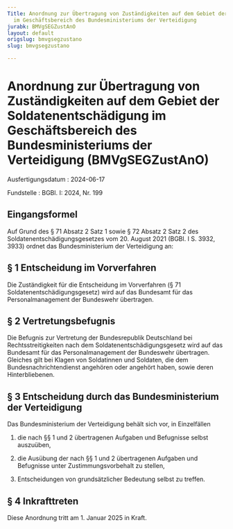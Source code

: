 ```yaml
---
Title: Anordnung zur Übertragung von Zuständigkeiten auf dem Gebiet der Soldatenentschädigung
  im Geschäftsbereich des Bundesministeriums der Verteidigung
jurabk: BMVgSEGZustAnO
layout: default
origslug: bmvgsegzustano
slug: bmvgsegzustano

---
```


# Anordnung zur Übertragung von Zuständigkeiten auf dem Gebiet der Soldatenentschädigung im Geschäftsbereich des Bundesministeriums der Verteidigung (BMVgSEGZustAnO)

Ausfertigungsdatum
:   2024-06-17

Fundstelle
:   BGBl. I: 2024, Nr. 199


## Eingangsformel

Auf Grund des § 71 Absatz 2 Satz 1 sowie § 72 Absatz 2 Satz 2 des Soldatenentschädigungsgesetzes vom 20. August 2021 (BGBl. I S. 3932, 3933) ordnet das Bundesministerium der Verteidigung an:


## § 1 Entscheidung im Vorverfahren

Die Zuständigkeit für die Entscheidung im Vorverfahren (§ 71 Soldatenentschädigungsgesetz) wird auf das Bundesamt für das Personalmanagement der Bundeswehr übertragen.


## § 2 Vertretungsbefugnis

Die Befugnis zur Vertretung der Bundesrepublik Deutschland bei Rechtsstreitigkeiten nach dem Soldatenentschädigungsgesetz wird auf das Bundesamt für das Personalmanagement der Bundeswehr übertragen. Gleiches gilt bei Klagen von Soldatinnen und Soldaten, die dem Bundesnachrichtendienst angehören oder angehört haben, sowie deren Hinterbliebenen.


## § 3 Entscheidung durch das Bundesministerium der Verteidigung

Das Bundesministerium der Verteidigung behält sich vor, in Einzelfällen

1.  die nach §§ 1 und 2 übertragenen Aufgaben und Befugnisse selbst auszuüben,


2.  die Ausübung der nach §§ 1 und 2 übertragenen Aufgaben und Befugnisse unter Zustimmungsvorbehalt zu stellen,


3.  Entscheidungen von grundsätzlicher Bedeutung selbst zu treffen.





## § 4 Inkrafttreten

Diese Anordnung tritt am 1. Januar 2025 in Kraft.

